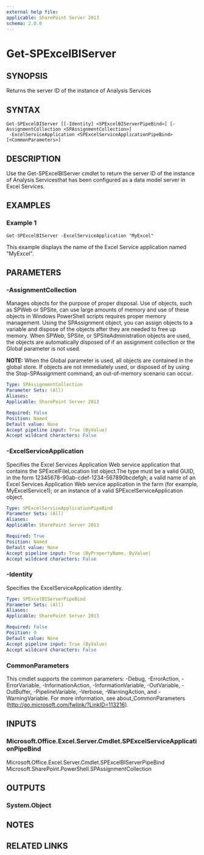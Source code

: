 ```yaml
---
external help file: 
applicable: SharePoint Server 2013
schema: 2.0.0
---
```


# Get-SPExcelBIServer

## SYNOPSIS

Returns the server ID of the instance of Analysis Services



## SYNTAX

```
Get-SPExcelBIServer [[-Identity] <SPExcelBIServerPipeBind>] [-AssignmentCollection <SPAssignmentCollection>]
 -ExcelServiceApplication <SPExcelServiceApplicationPipeBind> [<CommonParameters>]
```

## DESCRIPTION
Use the Get-SPExcelBIServer cmdlet to return the server ID of the instance of Analysis Servicesthat has been configured as a data model server in Excel Services.

## EXAMPLES

### Example 1 
```
Get-SPExcelBIServer -ExcelServiceApplication "MyExcel"
```

This example displays the name of the Excel Service application named "MyExcel".

## PARAMETERS

### -AssignmentCollection
Manages objects for the purpose of proper disposal. Use of objects, such as SPWeb or SPSite, can use large amounts of memory and use of these objects in Windows PowerShell scripts requires proper memory management. Using the SPAssignment object, you can assign objects to a variable and dispose of the objects after they are needed to free up memory. When SPWeb, SPSite, or SPSiteAdministration objects are used, the objects are automatically disposed of if an assignment collection or the Global parameter is not used.

**NOTE:** When the Global parameter is used, all objects are contained in the global store. If objects are not immediately used, or disposed of by using the Stop-SPAssignment command, an out-of-memory scenario can occur.

```yaml
Type: SPAssignmentCollection
Parameter Sets: (All)
Aliases: 
Applicable: SharePoint Server 2013

Required: False
Position: Named
Default value: None
Accept pipeline input: True (ByValue)
Accept wildcard characters: False
```

### -ExcelServiceApplication
Specifies the Excel Services Application Web service application that contains the SPExcelFileLocation list object.The type must be a valid GUID, in the form 12345678-90ab-cdef-1234-567890bcdefgh; a valid name of an Excel Services Application Web service application in the farm (for example, MyExcelService1); or an instance of a valid SPExcelServiceApplication object.


```yaml
Type: SPExcelServiceApplicationPipeBind
Parameter Sets: (All)
Aliases: 
Applicable: SharePoint Server 2013

Required: True
Position: Named
Default value: None
Accept pipeline input: True (ByPropertyName, ByValue)
Accept wildcard characters: False
```

### -Identity
Specifies the ExcelServiceApplication identity.

```yaml
Type: SPExcelBIServerPipeBind
Parameter Sets: (All)
Aliases: 
Applicable: SharePoint Server 2013

Required: False
Position: 0
Default value: None
Accept pipeline input: True (ByValue)
Accept wildcard characters: False
```

### CommonParameters
This cmdlet supports the common parameters: -Debug, -ErrorAction, -ErrorVariable, -InformationAction, -InformationVariable, -OutVariable, -OutBuffer, -PipelineVariable, -Verbose, -WarningAction, and -WarningVariable. For more information, see about_CommonParameters (http://go.microsoft.com/fwlink/?LinkID=113216).

## INPUTS

### Microsoft.Office.Excel.Server.Cmdlet.SPExcelServiceApplicationPipeBind
Microsoft.Office.Excel.Server.Cmdlet.SPExcelBIServerPipeBind
Microsoft.SharePoint.PowerShell.SPAssignmentCollection

## OUTPUTS

### System.Object

## NOTES

## RELATED LINKS

